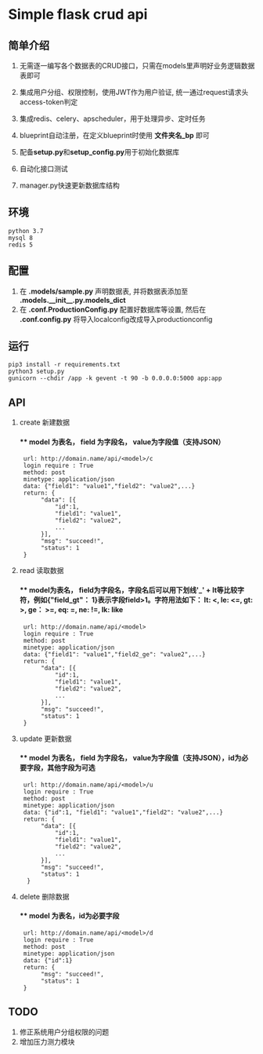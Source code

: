 <!--
 * @Author: Kin P. Lam
 * @Date: 2020-01-02 23:18:27
 * @LastEditors  : Kin P. Lam
 * @LastEditTime : 2020-01-17 00:39:29
 -->

# Simple flask crud api

## 简单介绍

1. 无需逐一编写各个数据表的CRUD接口，只需在models里声明好业务逻辑数据表即可

2. 集成用户分组、权限控制，使用JWT作为用户验证, 统一通过request请求头access-token判定

3. 集成redis、celery、apscheduler，用于处理异步、定时任务

4. blueprint自动注册，在定义blueprint时使用 **文件夹名_bp** 即可

5. 配备**setup.py**和**setup_config.py**用于初始化数据库

6. 自动化接口测试

7. manager.py快速更新数据库结构

## 环境

    python 3.7
    mysql 8
    redis 5

## 配置

1. 在 __.models/sample.py__ 声明数据表, 并将数据表添加至 __.models.\_\_init\_\_.py.models_dict__
2. 在 __.conf.ProductionConfig.py__ 配置好数据库等设置, 然后在 __.conf.config.py__ 将导入localconfig改成导入productionconfig

## 运行

    pip3 install -r requirements.txt
    python3 setup.py
    gunicorn --chdir /app -k gevent -t 90 -b 0.0.0.0:5000 app:app

## API

1. create 新建数据

    #### ** model 为表名， field 为字段名， value为字段值（支持JSON）

        url: http://domain.name/api/<model>/c
        login require : True
        method: post
        minetype: application/json
        data: {"field1": "value1","field2": "value2",...}
        return: {
             "data": [{
                 "id":1,
                 "field1": "value1",
                 "field2": "value2",
                 ...
             }],
             "msg": "succeed!",
             "status": 1
        }

2. read 读取数据

    #### ** model为表名， field为字段名，字段名后可以用下划线'_' + lt等比较字符，例如{"field_gt"： 1}表示字段field>1。字符用法如下： lt: <,  le: <=, gt: >, ge： >=, eq: =, ne: !=, lk: like

        url: http://domain.name/api/<model>
        login require : True
        method: post
        minetype: application/json
        data: {"field1": "value1","field2_ge": "value2",...}
        return: {
             "data": [{
                 "id":1,
                 "field1": "value1",
                 "field2": "value2",
                 ...
             }],
             "msg": "succeed!",
             "status": 1
        }

3. update 更新数据

    #### ** model 为表名， field 为字段名， value为字段值（支持JSON），id为必要字段，其他字段为可选

        url: http://domain.name/api/<model>/u
        login require : True
        method: post
        minetype: application/json
        data: {"id":1, "field1": "value1","field2": "value2",...}
        return: {
             "data": [{
                 "id":1,
                 "field1": "value1",
                 "field2": "value2",
                 ...
             }],
             "msg": "succeed!",
             "status": 1
         }

4. delete 删除数据

    #### ** model 为表名，id为必要字段

        url: http://domain.name/api/<model>/d
        login require : True
        method: post
        minetype: application/json
        data: {"id":1}
        return: {
             "msg": "succeed!",
             "status": 1
        }

## TODO
1. 修正系统用户分组权限的问题
2. 增加压力测力模块
